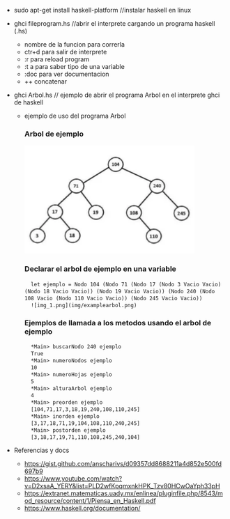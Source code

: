 - sudo apt-get install haskell-platform //instalar haskell en linux

- ghci fileprogram.hs //abrir el interprete cargando un programa haskell (.hs)
    - nombre de la funcion para correrla
    - ctr+d para salir de interprete
    - :r para reload program
    - :t a para saber tipo de una variable
    - :doc para ver documentacion 
    - ++ concatenar

- ghci Arbol.hs // ejemplo de abrir el programa Arbol en el interprete ghci de haskell

    - ejemplo de uso del programa Arbol

        ### Arbol de ejemplo
            
        ![img_1.png](img/examplearbol.png)

        ### Declarar el arbol de ejemplo en una variable
            
            let ejemplo = Nodo 104 (Nodo 71 (Nodo 17 (Nodo 3 Vacio Vacio) (Nodo 18 Vacio Vacio)) (Nodo 19 Vacio Vacio)) (Nodo 240 (Nodo 108 Vacio (Nodo 110 Vacio Vacio)) (Nodo 245 Vacio Vacio))
            ![img_1.png](img/examplearbol.png)

        ### Ejemplos de llamada a los metodos usando el arbol de ejemplo
            
            *Main> buscarNodo 240 ejemplo
            True
            *Main> numeroNodos ejemplo
            10
            *Main> numeroHojas ejemplo
            5
            *Main> alturaArbol ejemplo
            4
            *Main> preorden ejemplo
            [104,71,17,3,18,19,240,108,110,245]
            *Main> inorden ejemplo
            [3,17,18,71,19,104,108,110,240,245]
            *Main> postorden ejemplo
            [3,18,17,19,71,110,108,245,240,104]

- Referencias y docs
  - https://gist.github.com/anscharivs/d09357dd8688211a4d852e500fd697b9
  - https://www.youtube.com/watch?v=D2xsaA_YERY&list=PLD2wfKpqmxnkHPK_Tzv80HCwOaYph33pH
  - https://extranet.matematicas.uady.mx/enlinea/pluginfile.php/8543/mod_resource/content/1/Piensa_en_Haskell.pdf 
  - https://www.haskell.org/documentation/
    